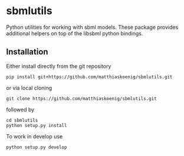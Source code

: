 # sbmlutils
Python utilities for working with sbml models.
These package provides additional helpers on top of the libsbml
python bindings.


## Installation
Either install directly from the git repository
```
pip install git+https://github.com/matthiaskoenig/sbmlutils.git
```
or via local cloning
```
git clone https://github.com/matthiaskoenig/sbmlutils.git
```
followed by
```
cd sbmlutils
python setup.py install
```
To work in develop use
```
python setup.py develop
```
